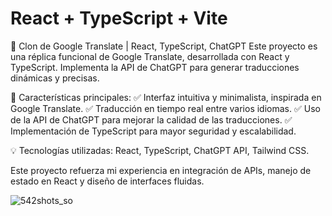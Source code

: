 # React + TypeScript + Vite

📖 Clon de Google Translate | React, TypeScript, ChatGPT
Este proyecto es una réplica funcional de Google Translate, desarrollada con React y TypeScript. Implementa la API de ChatGPT para generar traducciones dinámicas y precisas.

🔹 Características principales:
✅ Interfaz intuitiva y minimalista, inspirada en Google Translate.
✅ Traducción en tiempo real entre varios idiomas.
✅ Uso de la API de ChatGPT para mejorar la calidad de las traducciones.
✅ Implementación de TypeScript para mayor seguridad y escalabilidad.

💡 Tecnologías utilizadas: React, TypeScript, ChatGPT API, Tailwind CSS.

Este proyecto refuerza mi experiencia en integración de APIs, manejo de estado en React y diseño de interfaces fluidas.

![542shots_so](https://github.com/user-attachments/assets/d8811207-5901-42d1-a10d-12ef75693274)
